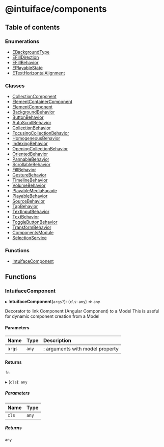 # @intuiface/components

## Table of contents

### Enumerations

- [EBackgroundType](enums/EBackgroundType.md)
- [EFillDirection](enums/EFillDirection.md)
- [EFillBehavior](enums/EFillBehavior.md)
- [EPlayableState](enums/EPlayableState.md)
- [ETextHorizontalAlignment](enums/ETextHorizontalAlignment.md)

### Classes

- [CollectionComponent](classes/CollectionComponent.md)
- [ElementContainerComponent](classes/ElementContainerComponent.md)
- [ElementComponent](classes/ElementComponent.md)
- [BackgroundBehavior](classes/BackgroundBehavior.md)
- [ButtonBehavior](classes/ButtonBehavior.md)
- [AutoScrollBehavior](classes/AutoScrollBehavior.md)
- [CollectionBehavior](classes/CollectionBehavior.md)
- [FocusingCollectionBehavior](classes/FocusingCollectionBehavior.md)
- [HomogeneousBehavior](classes/HomogeneousBehavior.md)
- [IndexingBehavior](classes/IndexingBehavior.md)
- [OpeningCollectionBehavior](classes/OpeningCollectionBehavior.md)
- [OrientedBehavior](classes/OrientedBehavior.md)
- [PannableBehavior](classes/PannableBehavior.md)
- [ScrollableBehavior](classes/ScrollableBehavior.md)
- [FillBehavior](classes/FillBehavior.md)
- [GestureBehavior](classes/GestureBehavior.md)
- [TimelineBehavior](classes/TimelineBehavior.md)
- [VolumeBehavior](classes/VolumeBehavior.md)
- [PlayableMediaFacade](classes/PlayableMediaFacade.md)
- [PlayableBehavior](classes/PlayableBehavior.md)
- [SourceBehavior](classes/SourceBehavior.md)
- [TapBehavior](classes/TapBehavior.md)
- [TextInputBehavior](classes/TextInputBehavior.md)
- [TextBehavior](classes/TextBehavior.md)
- [ToggleButtonBehavior](classes/ToggleButtonBehavior.md)
- [TransformBehavior](classes/TransformBehavior.md)
- [ComponentsModule](classes/ComponentsModule.md)
- [SelectionService](classes/SelectionService.md)

### Functions

- [IntuifaceComponent](README.md#intuifacecomponent)

## Functions

### IntuifaceComponent

▸ **IntuifaceComponent**(`args?`): (`cls`: `any`) => `any`

Decorator to link Component (Angular Component) to a Model
This is useful for dynamic component creation from a Model

#### Parameters

| Name | Type | Description |
| :------ | :------ | :------ |
| `args` | `any` | : arguments with model property |

#### Returns

`fn`

▸ (`cls`): `any`

##### Parameters

| Name | Type |
| :------ | :------ |
| `cls` | `any` |

##### Returns

`any`
